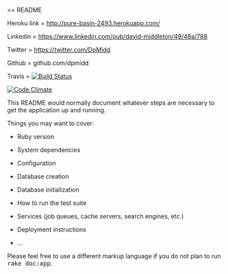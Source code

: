 == README

Heroku link = http://pure-basin-2493.herokuapp.com/

Linkedin = https://www.linkedin.com/pub/david-middleton/49/48a/788

Twitter = https://twitter.com/DpMidd

Github = github.com/dpmidd

Travis = [![Build Status](https://travis-ci.org/dmidd87/gCamp.svg?branch=master)](https://travis-ci.org/dmidd87/gCamp)

[![Code Climate](https://codeclimate.com/repos/548a22bfe30ba074e4004dc8/badges/2f1a847a393dbc9dd033/gpa.svg)](https://codeclimate.com/repos/548a22bfe30ba074e4004dc8/feed)



This README would normally document whatever steps are necessary to get the
application up and running.

Things you may want to cover:

* Ruby version

* System dependencies

* Configuration

* Database creation

* Database initialization

* How to run the test suite

* Services (job queues, cache servers, search engines, etc.)

* Deployment instructions

* ...


Please feel free to use a different markup language if you do not plan to run
<tt>rake doc:app</tt>.
